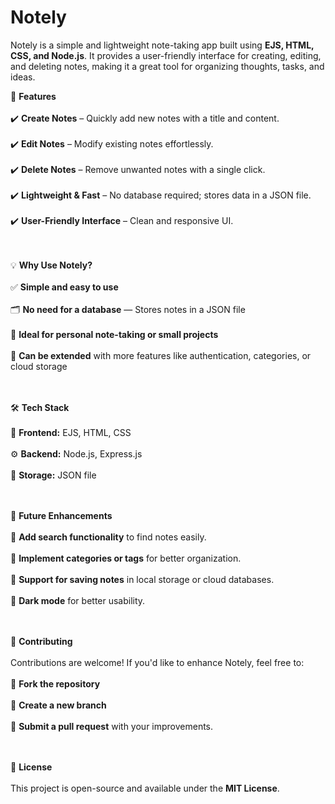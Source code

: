 # Notely  
Notely is a simple and lightweight note-taking app built using **EJS, HTML, CSS, and Node.js**. It provides a user-friendly interface for creating, editing, and deleting notes, making it a great tool for organizing thoughts, tasks, and ideas.  

🚀 **Features**<br>  
✔️ **Create Notes** – Quickly add new notes with a title and content.<br>  
✔️ **Edit Notes** – Modify existing notes effortlessly.<br>  
✔️ **Delete Notes** – Remove unwanted notes with a single click.<br>  
✔️ **Lightweight & Fast** – No database required; stores data in a JSON file.<br>  
✔️ **User-Friendly Interface** – Clean and responsive UI.<br>  
<br>  

💡 **Why Use Notely?**<br>  
✅ **Simple and easy to use**<br>  
🗂️ **No need for a database** — Stores notes in a JSON file<br>  
📝 **Ideal for personal note-taking or small projects**<br>  
🚀 **Can be extended** with more features like authentication, categories, or cloud storage<br>  
<br>  

🛠️ **Tech Stack**<br>  
🎨 **Frontend:** EJS, HTML, CSS<br>  
⚙️ **Backend:** Node.js, Express.js<br>  
📂 **Storage:** JSON file<br>  
<br>  

📌 **Future Enhancements**<br>  
🔹 **Add search functionality** to find notes easily.<br>  
🔹 **Implement categories or tags** for better organization.<br>  
🔹 **Support for saving notes** in local storage or cloud databases.<br>  
🔹 **Dark mode** for better usability.<br>  
<br>  

🤝 **Contributing**<br>  
Contributions are welcome! If you'd like to enhance Notely, feel free to:<br>  
🔹 **Fork the repository**<br>  
🔹 **Create a new branch**<br>  
🔹 **Submit a pull request** with your improvements.<br>  
<br>  

📜 **License**<br>  
This project is open-source and available under the **MIT License**.<br>  
